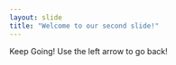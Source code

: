 ```yaml
---
layout: slide
title: "Welcome to our second slide!"
---
```

Keep Going!
Use the left arrow to go back!
